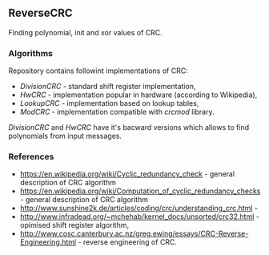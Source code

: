 ## ReverseCRC
Finding polynomial, init and xor values of CRC.


### Algorithms

Repository contains followint implementations of CRC:
* _DivisionCRC_ - standard shift register implementation,
* _HwCRC_ - implementation popular in hardware (according to Wikipedia),
* _LookupCRC_ - implementation based on lookup tables,
* _ModCRC_ - implementation compatible with _crcmod_ library.

_DivisionCRC_ and _HwCRC_ have it's bacward versions which allows to find polynomials from input messages.


### References

* https://en.wikipedia.org/wiki/Cyclic_redundancy_check - general description of CRC algorithm
* https://en.wikipedia.org/wiki/Computation_of_cyclic_redundancy_checks - general description of CRC algorithm
* http://www.sunshine2k.de/articles/coding/crc/understanding_crc.html - 
* http://www.infradead.org/~mchehab/kernel_docs/unsorted/crc32.html - opimised shift register algorithm,
* http://www.cosc.canterbury.ac.nz/greg.ewing/essays/CRC-Reverse-Engineering.html - reverse engineering of CRC.
